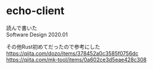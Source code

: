 # echo-client  
読んで書いた  
Software Design 2020.01  
  
その他Rust初めてだったので参考にした  
https://qiita.com/dozo/items/378452a0c3585f0756dc  
https://qiita.com/mk-tool/items/0a602ce3d5eae428c308  
